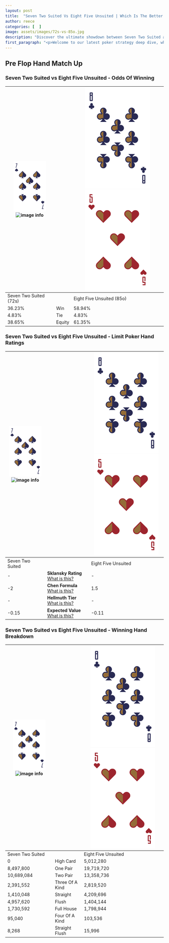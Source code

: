 ```yaml
---
layout: post
title:  "Seven Two Suited Vs Eight Five Unsuited | Which Is The Better Hand In Poker? A Complete Guide"
author: reece
categories: [  ]
image: assets/images/72s-vs-85o.jpg
description: "Discover the ultimate showdown between Seven Two Suited and Eight Five Unsuited in poker! Uncover the odds, strategies, and scenarios where one hand triumphs over the other. Get ready to up your poker game with this thrilling analysis."
first_paragraph: "<p>Welcome to our latest poker strategy deep dive, where we're pitting two distinct hands against each other in a high-stakes showdown: Seven Two Suited vs Eight Five Unsuited.</p><p>In the dynamic world of poker, every decision counts, and knowing which hand holds the upper hand is key to your success at the table.</p><p>In this article, we'll dissect these two hands, explore the scenarios where one dominates the other, and equip you with the knowledge to make strategic choices that can tip the odds in your favor.</p><p>Get ready to unravel the intriguing dynamics of these poker hands and elevate your game to new heights.</p>"
---
```




[comment]: # (sp0)

## Pre Flop Hand Match Up

<div class="table hand-ratings" markdown="1"> 



### Seven Two Suited vs Eight Five Unsuited - Odds Of Winning


    
| ![image info](assets/images/hand1/7.png) ![image info](assets/images/hand1/2s.png) |  | ![image info](assets/images/hand2/8.png) ![image info](assets/images/hand2/5o.png) |
| -------- | -------- | -------- |
| Seven Two Suited (72s) |  | Eight Five Unsuited (85o) |
| 36.23% | Win | 58.94% |
| 4.83% | Tie | 4.83% |
| 38.65% | Equity | 61.35% |




[comment]: # (sp1)



### Seven Two Suited vs Eight Five Unsuited - Limit Poker Hand Ratings


    
| ![image info](assets/images/hand1/7.png) ![image info](assets/images/hand1/2s.png) |  | ![image info](assets/images/hand2/8.png) ![image info](assets/images/hand2/5o.png) |
| -------- | -------- | -------- |
| Seven Two Suited |  | Eight Five Unsuited |
| - | **Sklansky Rating** [What is this?](/sklansky-rating-explained) | - |
| -2 | **Chen Formula** [What is this?](/chen-formula-explained) | 1.5 |
| - | **Hellmuth Tier** [What is this?](/Hellmuth-tier-explained) | - |
| -0.15 | **Expected Value** [What is this?](/expected-value-explained) | -0.11 |




[comment]: # (sp2)



### Seven Two Suited vs Eight Five Unsuited - Winning Hand Breakdown


    
| ![image info](assets/images/hand1/7.png) ![image info](assets/images/hand1/2s.png) |  | ![image info](assets/images/hand2/8.png) ![image info](assets/images/hand2/5o.png) |
| -------- | -------- | -------- |
| Seven Two Suited |  | Eight Five Unsuited |
| 0 | High Card | 5,012,280 |
| 8,497,800 | One Pair | 19,719,720 |
| 10,689,084 | Two Pair | 13,358,736 |
| 2,391,552 | Three Of A Kind | 2,819,520 |
| 1,410,048 | Straight | 4,209,696 |
| 4,957,620 | Flush | 1,404,144 |
| 1,730,592 | Full House | 1,798,944 |
| 95,040 | Four Of A Kind | 103,536 |
| 8,268 | Straight Flush | 15,996 |




[comment]: # (sp3)



</div>

[comment]: # (sp4)



[comment]: # (sp5)

